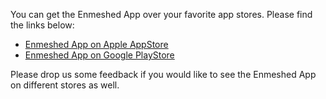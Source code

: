 You can get the Enmeshed App over your favorite app stores. Please find the links below:

- [Enmeshed App on Apple AppStore](https://apps.apple.com/us/app/enmeshed/id1576693742#?platform=ipad)
- [Enmeshed App on Google PlayStore](https://play.google.com/store/apps/details?id=eu.enmeshed.app&hl=de&gl=US)

Please drop us some feedback if you would like to see the Enmeshed App on different stores as well.
